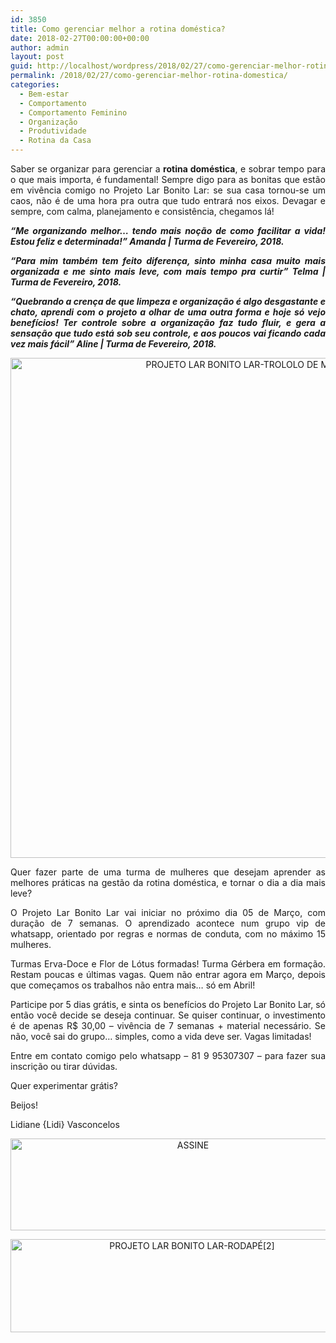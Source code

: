 ```yaml
---
id: 3850
title: Como gerenciar melhor a rotina doméstica?
date: 2018-02-27T00:00:00+00:00
author: admin
layout: post
guid: http://localhost/wordpress/2018/02/27/como-gerenciar-melhor-rotina-domestica/
permalink: /2018/02/27/como-gerenciar-melhor-rotina-domestica/
categories:
  - Bem-estar
  - Comportamento
  - Comportamento Feminino
  - Organização
  - Produtividade
  - Rotina da Casa
---
```

<p align="justify">
  Saber se organizar para gerenciar a <strong>rotina doméstica</strong>, e sobrar tempo para o que mais importa, é fundamental! Sempre digo para as bonitas que estão em vivência comigo no Projeto Lar Bonito Lar: se sua casa tornou-se um caos, não é de uma hora pra outra que tudo entrará nos eixos. Devagar e sempre, com calma, planejamento e consistência, chegamos lá!
</p>

<p align="justify">
  <strong><em>“Me organizando melhor&#8230; tendo mais noção de como facilitar a vida! Estou feliz e determinada!&#8221; Amanda | Turma de Fevereiro, 2018.</em></strong>
</p>

<p align="justify">
  <strong><em>“Para mim também tem feito diferença, sinto minha casa muito mais organizada e me sinto mais leve, com mais tempo pra curtir&#8221; Telma | Turma de Fevereiro, 2018.</em></strong>
</p>

<p align="justify">
  <strong><em>“Quebrando a crença de que limpeza e organização é algo desgastante e chato, aprendi com o projeto a olhar de uma outra forma e hoje só vejo benefícios! Ter controle sobre a organização faz tudo fluir, e gera a sensação que tudo está sob seu controle, e aos poucos vai ficando cada vez mais fácil&#8221; Aline | Turma de Fevereiro, 2018.</em></strong>
</p>

<p align="center">
  <img class="alignnone size-full wp-image-14560" src="http://www.trololodemulher.com.br/blog/wp-content/uploads/2018/02/PROJETO-LAR-BONITO-LAR-TROLOLO-DE-MULHER-BLOG.jpg" alt="PROJETO LAR BONITO LAR-TROLOLO DE MULHER-BLOG" width="800" height="800" />
</p>

<p align="justify">
  Quer fazer parte de uma turma de mulheres que desejam aprender as melhores práticas na gestão da rotina doméstica, e tornar o dia a dia mais leve?
</p>

<p align="justify">
  O Projeto Lar Bonito Lar vai iniciar no próximo dia 05 de Março, com duração de 7 semanas. O aprendizado acontece num grupo vip de whatsapp, orientado por regras e normas de conduta, com no máximo 15 mulheres.
</p>

<p align="justify">
  Turmas Erva-Doce e Flor de Lótus formadas! Turma Gérbera em formação. Restam poucas e últimas vagas. Quem não entrar agora em Março, depois que começamos os trabalhos não entra mais&#8230; só em Abril!
</p>

<p align="justify">
  Participe por 5 dias grátis, e sinta os benefícios do Projeto Lar Bonito Lar, só então você decide se deseja continuar. Se quiser continuar, o investimento é de apenas R$ 30,00 &#8211; vivência de 7 semanas + material necessário. Se não, você sai do grupo&#8230; simples, como a vida deve ser. Vagas limitadas!
</p>

<p align="justify">
  Entre em contato comigo pelo whatsapp – 81 9 95307307 – para fazer sua inscrição ou tirar dúvidas.
</p>

<p align="justify">
  Quer experimentar grátis?
</p>

<p align="justify">
  Beijos!
</p>

<p align="justify">
  Lidiane {Lidi} Vasconcelos
</p>

<p align="center">
  <a href="http://feedburner.google.com/fb/a/mailverify?uri=blogbichafemea&loc=pt_BR" target="_blank"><img class="alignnone size-full wp-image-14011" src="http://www.trololodemulher.com.br/blog/wp-content/uploads/2017/08/ASSINE.jpg" alt="ASSINE" width="568" height="147" /></a>
</p>

<p align="center">
  <a href="http://www.trololodemulher.com.br/projeto-lar-bonito-lar/"><img class="wp-image-14554 size-full" src="http://www.trololodemulher.com.br/blog/wp-content/uploads/2018/02/PROJETO-LAR-BONITO-LAR-RODAPÉ2.jpg" alt="PROJETO LAR BONITO LAR-RODAPÉ[2]" width="565" height="149" /></a>
</p>

<p align="justify">